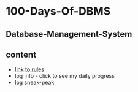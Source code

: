 # 100-Days-Of-DBMS

## Database-Management-System

## content
* [link to rules](rules.md)
* log info - click to see my daily progress
* log sneak-peak
